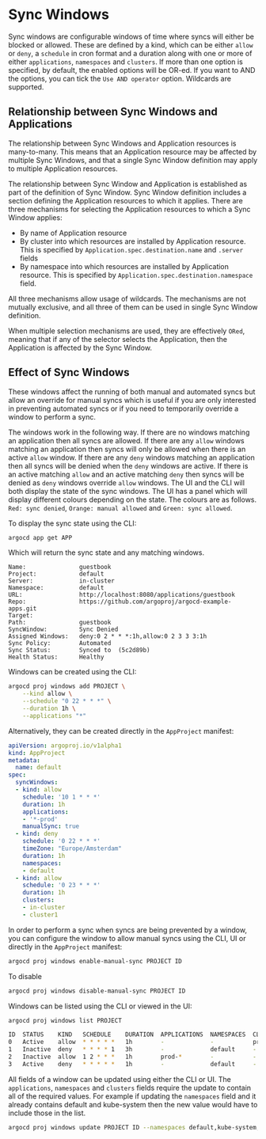 # Sync Windows

Sync windows are configurable windows of time where syncs will either be blocked or allowed. These are defined
by a kind, which can be either `allow` or `deny`, a `schedule` in cron format and a duration along with one or 
more of either `applications`, `namespaces` and `clusters`. If more than one option is specified, by default, the enabled options will 
be OR-ed. If you want to AND the options, you can tick the `Use AND operator` option.
Wildcards are supported. 

## Relationship between Sync Windows and Applications

The relationship between Sync Windows and Application resources is many-to-many. This means that an Application resource
may be affected by multiple Sync Windows, and that a single Sync Window definition may apply to multiple Application
resources. 

The relationship between Sync Window and Application is established as part of the definition of Sync Window.
Sync Window definition includes a section defining the Application resources to which it applies. There
are three mechanisms for selecting the Application resources to which a Sync Window applies:

- By name of Application resource
- By cluster into which resources are installed by Application resource. This is specified by `Application.spec.destination.name` and `.server` fields
- By namespace into which resources are installed by Application resource. This is specified by `Application.spec.destination.namespace` field.

All three mechanisms allow usage of wildcards. The mechanisms are not mutually exclusive, and all three of them can be used in single
Sync Window definition. 

When multiple selection mechanisms are used, they are effectively `ORed`, meaning that if any of the selector selects the Application,
then the Application is affected by the Sync Window.

## Effect of Sync Windows

These windows affect the running of both manual and automated syncs but allow an override 
for manual syncs which is useful if you are only interested in preventing automated syncs or if you need to temporarily 
override a window to perform a sync.

The windows work in the following way. If there are no windows matching an application then all syncs are allowed. If there
are any `allow` windows matching an application then syncs will only be allowed when there is an active `allow` window. If there
are any `deny` windows matching an application then all syncs will be denied when the `deny` windows are active. If there is an
active matching `allow` and an active matching `deny` then syncs will be denied as `deny` windows override `allow` windows. The
UI and the CLI will both display the state of the sync windows. The UI has a panel which will display different colours depending
on the state. The colours are as follows. `Red: sync denied`, `Orange: manual allowed` and `Green: sync allowed`.

To display the sync state using the CLI:

```bash
argocd app get APP
```

Which will return the sync state and any matching windows.

```
Name:               guestbook
Project:            default
Server:             in-cluster
Namespace:          default
URL:                http://localhost:8080/applications/guestbook
Repo:               https://github.com/argoproj/argocd-example-apps.git
Target:
Path:               guestbook
SyncWindow:         Sync Denied
Assigned Windows:   deny:0 2 * * *:1h,allow:0 2 3 3 3:1h
Sync Policy:        Automated
Sync Status:        Synced to  (5c2d89b)
Health Status:      Healthy
```

Windows can be created using the CLI:

```bash
argocd proj windows add PROJECT \
    --kind allow \
    --schedule "0 22 * * *" \
    --duration 1h \
    --applications "*"
```

Alternatively, they can be created directly in the `AppProject` manifest:
 
```yaml
apiVersion: argoproj.io/v1alpha1
kind: AppProject
metadata:
  name: default
spec:
  syncWindows:
  - kind: allow
    schedule: '10 1 * * *'
    duration: 1h
    applications:
    - '*-prod'
    manualSync: true
  - kind: deny
    schedule: '0 22 * * *'
    timeZone: "Europe/Amsterdam"
    duration: 1h
    namespaces:
    - default
  - kind: allow
    schedule: '0 23 * * *'
    duration: 1h
    clusters:
    - in-cluster
    - cluster1
```

In order to perform a sync when syncs are being prevented by a window, you can configure the window to allow manual syncs
using the CLI, UI or directly in the `AppProject` manifest:

```bash
argocd proj windows enable-manual-sync PROJECT ID
```

To disable

```bash
argocd proj windows disable-manual-sync PROJECT ID
```

Windows can be listed using the CLI or viewed in the UI:

```bash
argocd proj windows list PROJECT
```

```bash
ID  STATUS    KIND   SCHEDULE    DURATION  APPLICATIONS  NAMESPACES  CLUSTERS  MANUALSYNC
0   Active    allow  * * * * *   1h        -             -           prod1     Disabled
1   Inactive  deny   * * * * 1   3h        -             default     -         Disabled
2   Inactive  allow  1 2 * * *   1h        prod-*        -           -         Enabled
3   Active    deny   * * * * *   1h        -             default     -         Disabled
```

All fields of a window can be updated using either the CLI or UI. The `applications`, `namespaces` and `clusters` fields
require the update to contain all of the required values. For example if updating the `namespaces` field and it already
contains default and kube-system then the new value would have to include those in the list. 

```bash
argocd proj windows update PROJECT ID --namespaces default,kube-system,prod1
```
